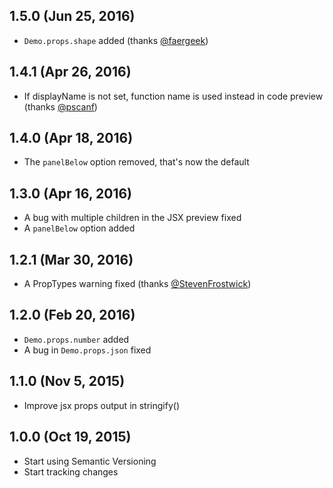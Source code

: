 ## 1.5.0 (Jun 25, 2016)

 - `Demo.props.shape` added (thanks [@faergeek](https://github.com/faergeek))
 
## 1.4.1 (Apr 26, 2016)

 - If displayName is not set, function name is used instead in code preview (thanks [@pscanf](https://github.com/pscanf))

## 1.4.0 (Apr 18, 2016)

 - The `panelBelow` option removed, that's now the default

## 1.3.0 (Apr 16, 2016)

 - A bug with multiple children in the JSX preview fixed
 - A `panelBelow` option added

## 1.2.1 (Mar 30, 2016)

 - A PropTypes warning fixed (thanks [@StevenFrostwick](https://github.com/StevenFrostwick))

## 1.2.0 (Feb 20, 2016)

 - `Demo.props.number` added
 - A bug in `Demo.props.json` fixed

## 1.1.0 (Nov 5, 2015)

 - Improve jsx props output in stringify()

## 1.0.0 (Oct 19, 2015)

 - Start using Semantic Versioning
 - Start tracking changes
